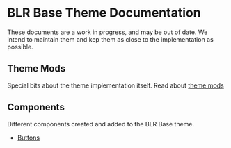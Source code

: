 # BLR Base Theme Documentation

These documents are a work in progress, and may be out of date.  We intend to maintain them and kep them as close to the implementation as possible.

## Theme Mods
Special bits about the theme implementation itself.
Read about [theme mods](theme-mods.md)
## Components
Different components created and added to the BLR Base theme.
- [Buttons](buttons.md)
